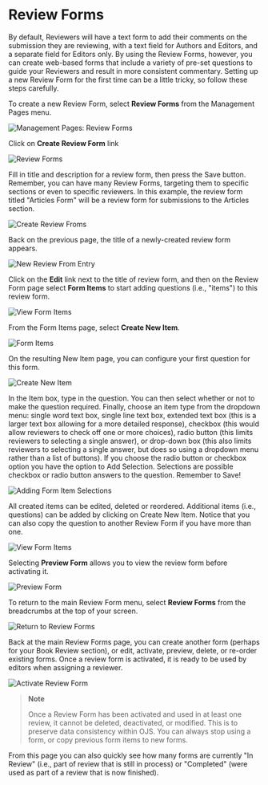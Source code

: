 # Review Forms

By default, Reviewers will have a text form to add their comments on the submission they are reviewing, with a text field for Authors and Editors, and a separate field for Editors only. By using the Review Forms, however, you can create web-based forms that include a variety of pre-set questions to guide your Reviewers and result in more consistent commentary. Setting up a new Review Form for the first time can be a little tricky, so follow these steps carefully.

To create a new Review Form, select **Review Forms** from the Management Pages menu.



![Management Pages: Review Forms](images/chapter5/jm_review_forms_.png)

Click on **Create Review Form** link



![Review Forms](images/chapter5/review_forms_home.png)

Fill in title and description for a review form, then press the Save button. Remember, you can have many Review Forms, targeting them to specific sections or even to specific reviewers. In this example, the review form titled "Articles Form" will be a review form for submissions to the Articles section.



![Create Review Froms](images/chapter5/create_review_form.png)

Back on the previous page, the title of a newly-created review form appears.



![New Review From Entry](images/chapter5/new_review_form.png)

Click on the **Edit** link next to the title of review form, and then on the Review Form page select **Form Items** to start adding questions (i.e., "items") to this review form.



![View Form Items](images/chapter5/view_form_items.png)

From the Form Items page, select **Create New Item**.



![Form Items](images/chapter5/form_items.png)

On the resulting New Item page, you can configure your first question for this form.



![Create New Item](images/chapter5/create_new_item.png)

In the Item box, type in the question. You can then select whether or not to make the question required. Finally, choose an item type from the dropdown menu: single word text box, single line text box, extended text box (this is a larger text box allowing for a more detailed response), checkbox (this would allow reviewers to check off one or more choices), radio button (this limits reviewers to selecting a single answer), or drop-down box (this also limits reviewers to selecting a single answer, but does so using a dropdown menu rather than a list of buttons). If you choose the radio button or checkbox option you have the option to Add Selection. Selections are possible checkbox or radio button answers to the question. Remember to Save!






![Adding Form Item Selections](images/chapter5/adding_form_items.png)



All created items can be edited, deleted or reordered. Additional items (i.e., questions) can be added by clicking on Create New Item. Notice that you can also copy the question to another Review Form if you have more than one.



![View Form Items](images/chapter5/view_new_items.png)


Selecting **Preview Form** allows you to view the review form before activating it.



![Preview Form](images/chapter5/preview_form.png)



To return to the main Review Form menu, select **Review Forms** from the breadcrumbs at the top of your screen.



![Return to Review Forms](images/chapter5/return_to_review_form.png)


Back at the main Review Forms page, you can create another form (perhaps for your Book Review section), or edit, activate, preview, delete, or re-order existing forms. Once a review form is activated, it is ready to be used by editors when assigning a reviewer.





![Activate Review Form](images/chapter5/activate_form.png)


> **Note**
> 
> Once a Review Form has been activated and used in at least one review, it cannot be deleted, deactivated, or modified. This is to preserve data consistency within OJS. You can always stop using a form, or copy previous form items to new forms.



From this page you can also quickly see how many forms are currently "In Review" (i.e., part of review that is still in process) or "Completed" (were used as part of a review that is now finished).
